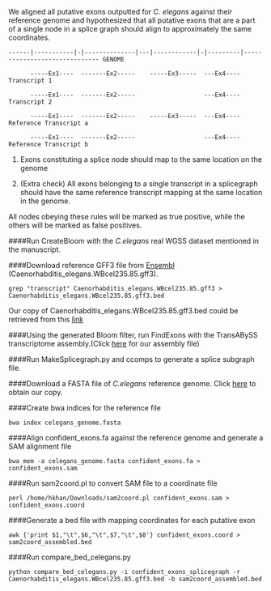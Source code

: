 We aligned all putative exons outputted for *C. elegans* against their reference genome and hypothesized that all putative exons that are a part of a single node in a splice graph should align to approximately the same coordinates.
```         
------|-----------|-|--------------|---|------------|-|---------|------------------------------ GENOME

      -----Ex1----  -------Ex2-----    -----Ex3-----  ---Ex4---- Transcript 1

      -----Ex1----  -------Ex2-----                   ---Ex4---- Transcript 2    

      -----Ex1----  -------Ex2-----    -----Ex3-----  ---Ex4---- Reference Transcript a

      -----Ex1----  -------Ex2-----                   ---Ex4---- Reference Transcript b
```
                  
1) Exons constituting a splice node should map to the same location on the genome

2) (Extra check) All exons belonging to a single transcript in a splicegraph should have the same reference transcript mapping at the same location in the genome.

All nodes obeying these rules will be marked as true positive, while the others will be marked as false positives. 

       
####Run CreateBloom with the *C.elegans* real WGSS dataset mentioned in the manuscript.
     
####Download reference GFF3 file from [Ensembl](ftp://ftp.ensembl.org/pub/release-87/gff3/caenorhabditis_elegans) (Caenorhabditis_elegans.WBcel235.85.gff3).
```
grep "transcript" Caenorhabditis_elegans.WBcel235.85.gff3 > Caenorhabditis_elegans.WBcel235.85.gff3.bed
```
Our copy of Caenorhabditis_elegans.WBcel235.85.gff3.bed could be retrieved from this [link](https://drive.google.com/drive/folders/0B7WB43qKTdTZNmszYnZqZHZTOUE)      
    
####Using the generated Bloom filter, run FindExons with the TransABySS transcriptome assembly.(Click [here](https://drive.google.com/drive/folders/0B22DJq3IWQ8JeGpxZ2l3c1FWS0E) for our assembly file)
   
####Run MakeSplicegraph.py and ccomps to generate a splice subgraph file.
     
####Download a FASTA file of *C.elegans* reference genome. Click [here](https://drive.google.com/drive/folders/0B7WB43qKTdTZd2xydHBNRGl1ejg) to obtain our copy.
    
####Create bwa indices for the reference file
```
bwa index celegans_genome.fasta
```
    
####Align confident_exons.fa against the reference genome and generate a SAM alignment file
```
bwa mem -a celegans_genome.fasta confident_exons.fa > confident_exons.sam
```
    
####Run sam2coord.pl to convert SAM file to a coordinate file
````
perl /home/hkhan/Downloads/sam2coord.pl confident_exons.sam > confident_exons.coord
````
       
####Generate a bed file with mapping coordinates for each putative exon 
```
awk {'print $1,"\t",$6,"\t",$7,"\t",$8'} confident_exons.coord > sam2coord_assembled.bed
```
      
####Run compare_bed_celegans.py 
        
```
python compare_bed_celegans.py -i confident_exons_splicegraph -r Caenorhabditis_elegans.WBcel235.85.gff3.bed -b sam2coord_assembled.bed 

```
